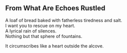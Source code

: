 From What Are Echoes Rustled
----------------------------
A loaf of bread baked with fatherless tiredness and salt.  
I want you to rescue on my heart.  
A lyrical rain of silences.  
Nothing but that sphere of fountains.  
  
It circumscribes like a heart outside the alcove.  
